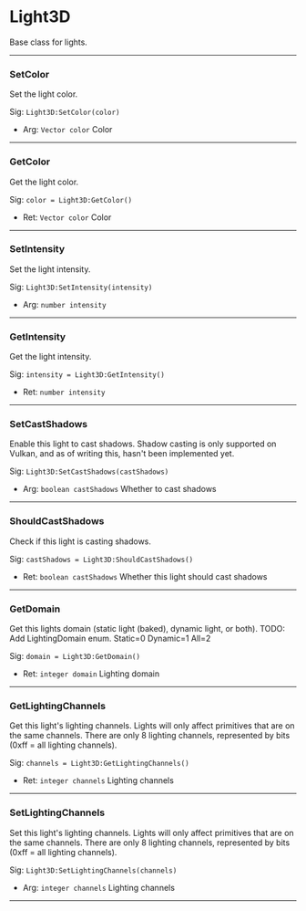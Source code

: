# Light3D

Base class for lights.

---
### SetColor
Set the light color.

Sig: `Light3D:SetColor(color)`
 - Arg: `Vector color` Color
---
### GetColor
Get the light color.

Sig: `color = Light3D:GetColor()`
 - Ret: `Vector color` Color
---
### SetIntensity
Set the light intensity.

Sig: `Light3D:SetIntensity(intensity)`
 - Arg: `number intensity`
---
### GetIntensity
Get the light intensity.

Sig: `intensity = Light3D:GetIntensity()`
 - Ret: `number intensity`
---
### SetCastShadows
Enable this light to cast shadows. Shadow casting is only supported on Vulkan, and as of writing this, hasn't been implemented yet.

Sig: `Light3D:SetCastShadows(castShadows)`
 - Arg: `boolean castShadows` Whether to cast shadows
---
### ShouldCastShadows
Check if this light is casting shadows.

Sig: `castShadows = Light3D:ShouldCastShadows()`
 - Ret: `boolean castShadows` Whether this light should cast shadows
---
### GetDomain
Get this lights domain (static light (baked), dynamic light, or both).
TODO: Add LightingDomain enum.
Static=0
Dynamic=1
All=2

Sig: `domain = Light3D:GetDomain()`
 - Ret: `integer domain` Lighting domain
---
### GetLightingChannels
Get this light's lighting channels. Lights will only affect primitives that are on the same channels. There are only 8 lighting channels, represented by bits (0xff = all lighting channels).

Sig: `channels = Light3D:GetLightingChannels()`
 - Ret: `integer channels` Lighting channels
---
### SetLightingChannels
Set this light's lighting channels. Lights will only affect primitives that are on the same channels. There are only 8 lighting channels, represented by bits (0xff = all lighting channels).

Sig: `Light3D:SetLightingChannels(channels)`
 - Arg: `integer channels` Lighting channels
---